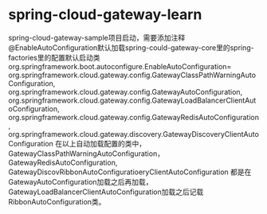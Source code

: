 # spring-cloud-gateway-learn
spring-cloud-gateway-sample项目启动，需要添加注释@EnableAutoConfiguration默认加载spring-could-gateway-core里的spring-factories里的配置默认启动类
org.springframework.boot.autoconfigure.EnableAutoConfiguration=\
org.springframework.cloud.gateway.config.GatewayClassPathWarningAutoConfiguration,\
org.springframework.cloud.gateway.config.GatewayAutoConfiguration,\
org.springframework.cloud.gateway.config.GatewayLoadBalancerClientAutoConfiguration,\
org.springframework.cloud.gateway.config.GatewayRedisAutoConfiguration,\
org.springframework.cloud.gateway.discovery.GatewayDiscoveryClientAutoConfiguration
在以上自动加载配置的类中，GatewayClassPathWarningAutoConfiguration，GatewayRedisAutoConfiguration, GatewayDiscovRibbonAutoConfiguratioeryClientAutoConfiguration
都是在GatewayAutoConfiguration加载之后再加载，GatewayLoadBalancerClientAutoConfiguration加载之后记载RibbonAutoConfiguration类。
